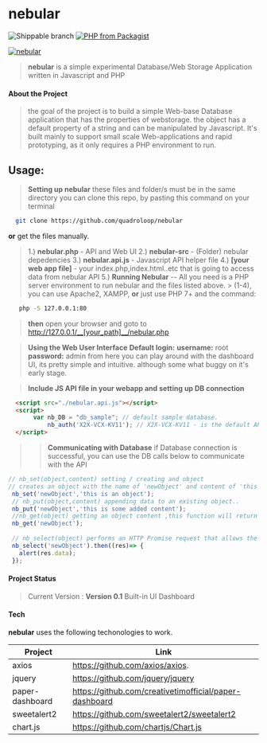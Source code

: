 # nebular
![Shippable branch](https://img.shields.io/shippable/5444c5ecb904a4b21567b0ff/master.svg)  [![PHP from Packagist](https://img.shields.io/packagist/php-v/symfony/symfony.svg)]()

[![nebular](https://quadroloop.github.io/Apps/img/nebular.png)]()

> __nebular__ is a simple experimental Database/Web Storage Application written in Javascript and PHP

#### About the Project
>the goal of the project is to build a simple Web-base Database application that has the properties of webstorage. the object has a default property of a string and can be manipulated by Javascript. It's built mainly to support small scale Web-applications and rapid prototyping, as it only requires a PHP environment to run. 

## Usage:
> __Setting up nebular__
  these files and folder/s must be in the same directory
  you can clone this repo, by pasting this command on your terminal
  ```sh
    git clone https://github.com/quadroloop/nebular
  ```
  __or__ get the files manually.
  > 1.) __nebular.php__ - API and Web UI
  > 2.) __nebular-src__ -  (Folder) nebular depedencies
  > 3.) __nebular.api.js__ - Javascript API helper file
  > 4.) __[your web app file]__ - your index.php,index.html..etc that is going to access data from nebular API
  > 5.) __Running Nebular__ -- All you need is a PHP server environment to run nebular and the files listed above. > (1-4), you can use Apache2, XAMPP, __or__ just use PHP 7+ and the command:
  ```sh
     php -S 127.0.0.1:80
  ```
  > __then__ open your browser and goto to http://127.0.0.1/__[your_path]__/nebular.php
  
  > __Using the Web User Interface__
  > __Default login:__
  > __username:__ root
  > __password:__ admin
  > from here you can play around with the dashboard UI, its pretty simple and intuitive. although some what buggy on it's early stage.

  > __Include JS API file in your webapp and setting up DB connection__
   ```html
     <script src="./nebular.api.js"></script>
     <script>
          var nb_DB = "db_sample"; // default sample database.
              nb_auth('X2X-VCX-KV11'); // X2X-VCX-KV11 - is the default API key you can add your own and delete existing keys.
     </script>
   ```
  >> __Communicating with Database__
  >> if Database connection is successful, you can use the DB calls below to communicate with the API 
  ```Javascript
  // nb_set(object,content) setting / creating and object
 // creates an object with the name of 'newObject' and content of 'this is an object'
   nb_set('newObject','this is an object');
   // nb_put(object,content) appending data to an existing object..
   nb_put('newObject','this is some added content');
   //nb_get(object) getting an object content ,this function will return the object content
   nb_get('newObject');
   
   // nb_select(object) performs an HTTP Promise request that allows the user to directy manipulate the response data
   nb_select('newObject').then((res)=> {
     alert(res.data);
   });
  ```
  
  
 
  

#### Project Status
  > Current Version : __Version 0.1__
  > Built-in UI Dashboard

#### Tech

__nebular__ uses the following techonologies to work.

| Project | Link |
| ------ | ------ |
| axios | https://github.com/axios/axios. |
| jquery | https://github.com/jquery/jquery |
| paper-dashboard | https://github.com/creativetimofficial/paper-dashboard  |
| sweetalert2 | https://github.com/sweetalert2/sweetalert2  |
| chart.js |https://github.com/chartjs/Chart.js |

